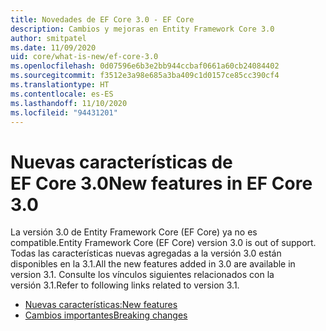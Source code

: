 ```yaml
---
title: Novedades de EF Core 3.0 - EF Core
description: Cambios y mejoras en Entity Framework Core 3.0
author: smitpatel
ms.date: 11/09/2020
uid: core/what-is-new/ef-core-3.0
ms.openlocfilehash: 0d07596e6b3e2bb944ccbaf0661a60cb24084402
ms.sourcegitcommit: f3512e3a98e685a3ba409c1d0157ce85cc390cf4
ms.translationtype: HT
ms.contentlocale: es-ES
ms.lasthandoff: 11/10/2020
ms.locfileid: "94431201"
---
```

# <a name="new-features-in-ef-core-30"></a><span data-ttu-id="28757-103">Nuevas características de EF Core 3.0</span><span class="sxs-lookup"><span data-stu-id="28757-103">New features in EF Core 3.0</span></span>

<span data-ttu-id="28757-104">La versión 3.0 de Entity Framework Core (EF Core) ya no es compatible.</span><span class="sxs-lookup"><span data-stu-id="28757-104">Entity Framework Core (EF Core) version 3.0 is out of support.</span></span> <span data-ttu-id="28757-105">Todas las características nuevas agregadas a la versión 3.0 están disponibles en la 3.1.</span><span class="sxs-lookup"><span data-stu-id="28757-105">All the new features added in 3.0 are available in version 3.1.</span></span> <span data-ttu-id="28757-106">Consulte los vínculos siguientes relacionados con la versión 3.1.</span><span class="sxs-lookup"><span data-stu-id="28757-106">Refer to following links related to version 3.1.</span></span>

- [<span data-ttu-id="28757-107">Nuevas características:</span><span class="sxs-lookup"><span data-stu-id="28757-107">New features</span></span>](xref:core/what-is-new/ef-core-3.x/index)
- [<span data-ttu-id="28757-108">Cambios importantes</span><span class="sxs-lookup"><span data-stu-id="28757-108">Breaking changes</span></span>](xref:core/what-is-new/ef-core-3.x/breaking-changes)
